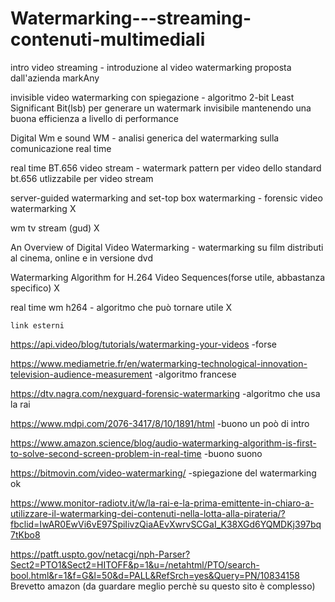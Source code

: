 # Watermarking---streaming-contenuti-multimediali


intro video streaming - introduzione al video watermarking proposta dall'azienda markAny

invisible video watermarking con spiegazione - algoritmo 2-bit Least Significant Bit(lsb) per generare un watermark invisibile mantenendo una buona efficienza a livello di performance

Digital Wm e sound WM - analisi generica del watermarking sulla comunicazione real time

real time BT.656 video stream - watermark pattern per video dello standard bt.656 utlizzabile per video stream

server-guided watermarking and set-top box watermarking - 
forensic video watermarking X

wm tv stream (gud) X

An Overview of Digital Video Watermarking - watermarking su film distributi al cinema, online e in versione dvd

Watermarking Algorithm for H.264 Video Sequences(forse utile, abbastanza specifico) X

real time wm h264 - algoritmo che può tornare utile X




    link esterni

https://api.video/blog/tutorials/watermarking-your-videos -forse

https://www.mediametrie.fr/en/watermarking-technological-innovation-television-audience-measurement -algoritmo francese

https://dtv.nagra.com/nexguard-forensic-watermarking -algoritmo che usa la rai

https://www.mdpi.com/2076-3417/8/10/1891/html -buono un poò di intro

https://www.amazon.science/blog/audio-watermarking-algorithm-is-first-to-solve-second-screen-problem-in-real-time -buono suono 

https://bitmovin.com/video-watermarking/ -spiegazione del watermarking ok



https://www.monitor-radiotv.it/w/la-rai-e-la-prima-emittente-in-chiaro-a-utilizzare-il-watermarking-dei-contenuti-nella-lotta-alla-pirateria/?fbclid=IwAR0EwVi6vE97SpiIivzQiaAEvXwrvSCGaI_K38XGd6YQMDKj397bq7tKbo8


https://patft.uspto.gov/netacgi/nph-Parser?Sect2=PTO1&Sect2=HITOFF&p=1&u=/netahtml/PTO/search-bool.html&r=1&f=G&l=50&d=PALL&RefSrch=yes&Query=PN/10834158
Brevetto amazon (da guardare meglio perchè su questo sito è complesso)

